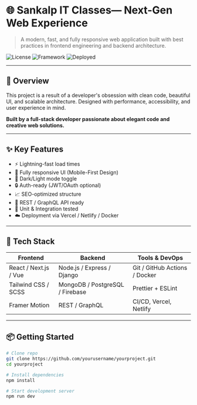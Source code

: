 # 🌐 Sankalp IT Classes— Next-Gen Web Experience

> A modern, fast, and fully responsive web application built with best practices in frontend engineering and backend architecture.

![License](https://img.shields.io/github/license/yourusername/yourproject)
![Framework](https://img.shields.io/badge/Framework-React-informational)
![Deployed](https://img.shields.io/badge/Live-Demo-blue)

---

## 🧩 Overview

This project is a result of a developer's obsession with clean code, beautiful UI, and scalable architecture. Designed with performance, accessibility, and user experience in mind.

**Built by a full-stack developer passionate about elegant code and creative web solutions.**

---

## ✨ Key Features

- ⚡️ Lightning-fast load times
- 🎨 Fully responsive UI (Mobile-First Design)
- 🌙 Dark/Light mode toggle
- 🔒 Auth-ready (JWT/OAuth optional)
- 📈 SEO-optimized structure
- 🔗 REST / GraphQL API ready
- 🧪 Unit & Integration tested
- ☁️ Deployment via Vercel / Netlify / Docker

---

## 🚀 Tech Stack

| Frontend | Backend | Tools & DevOps |
|----------|---------|----------------|
| React / Next.js / Vue | Node.js / Express / Django | Git / GitHub Actions / Docker |
| Tailwind CSS / SCSS | MongoDB / PostgreSQL / Firebase | Prettier + ESLint |
| Framer Motion | REST / GraphQL | CI/CD, Vercel, Netlify |

---

## 📦 Getting Started

```bash
# Clone repo
git clone https://github.com/yourusername/yourproject.git
cd yourproject

# Install dependencies
npm install

# Start development server
npm run dev
